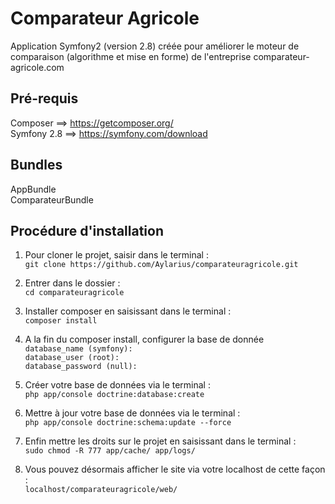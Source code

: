 Comparateur Agricole
==============
Application Symfony2 (version 2.8) créée pour améliorer le moteur de comparaison (algorithme et mise en forme) de l'entreprise comparateur-agricole.com

## Pré-requis

Composer ==> https://getcomposer.org/  
Symfony 2.8 ==> https://symfony.com/download

## Bundles

AppBundle  
ComparateurBundle  

## Procédure d'installation  
  
1. Pour cloner le projet, saisir dans le terminal :  
`git clone https://github.com/Aylarius/comparateuragricole.git`  
  
2. Entrer dans le dossier :  
`cd comparateuragricole` 

3. Installer composer en saisissant dans le terminal :  
`composer install`  
  
4. A la fin du composer install, configurer la base de donnée  
`database_name (symfony):`  
`database_user (root):`   
`database_password (null):`
  
5. Créer votre base de données via le terminal :  
`php app/console doctrine:database:create`  
  
6. Mettre à jour votre base de données via le terminal :  
`php app/console doctrine:schema:update --force`  
  
7. Enfin mettre les droits sur le projet en saisissant dans le terminal :  
`sudo chmod -R 777 app/cache/ app/logs/`  

8. Vous pouvez désormais afficher le site via votre localhost de cette façon :  
`localhost/comparateuragricole/web/`   
